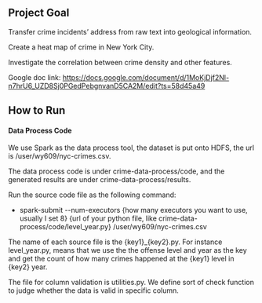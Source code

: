 ## Project Goal

Transfer crime incidents’ address from raw text into geological information.

Create a heat map of crime in New York City.

Investigate the correlation between crime density and other features.

Google doc link: https://docs.google.com/document/d/1MoKjDjf2Nl-n7hrU6_UZD8Sj0PGedPebgnvanD5CA2M/edit?ts=58d45a49

## How to Run

#### Data Process Code

We use Spark as the data process tool, the dataset is put onto HDFS, the url is /user/wy609/nyc-crimes.csv. 

The data process code is under crime-data-process/code, and the generated results are under crime-data-process/results.

Run the source code file as the following command:

- spark-submit --num-executors {how many executors you want to use, usually I set 8} {url of your python file, like crime-data-process/code/level_year.py} /user/wy609/nyc-crimes.csv

The name of each source file is the {key1}_{key2}.py. For instance level_year.py, means that we use the the offense level and year as the key and get the count of how many crimes happened at the {key1} level in {key2} year.

The file for column validation is utilities.py. We define sort of check function to judge whether the data is valid in specific column.
